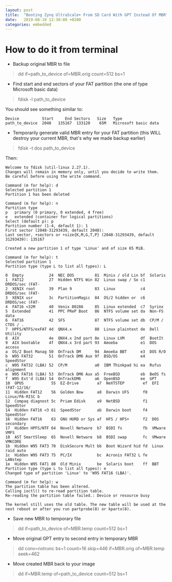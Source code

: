 ```yaml
---
layout: post
title:  "Booting Zynq UltraScale+ From SD Card With GPT Instead Of MBR"
date:   2019-08-10 12:30:00 +0200
categories: embedded
---
```

# How to do it from terminal

* Backup original MBR to file


>dd if=path_to_device of=MBR.orig count=512 bs=1

* Find start and end sectors of your FAT partition (the one of type Microsoft basic data)


>fdisk -l path_to_device

  You should see something similar to:

    Device          Start     End Sectors   Size   Type
    path_to_device  2048   135167  133120    65M   Microsoft basic data

* Temporarily generate valid MBR entry for your FAT partition (this WILL destroy your current MBR, that's why we made backup earlier)


>fdisk -t dos path_to_device
    
 Then:
    
    Welcome to fdisk (util-linux 2.27.1).
    Changes will remain in memory only, until you decide to write them.
    Be careful before using the write command.
    
    Command (m for help): d
    Selected partition 1
    Partition 1 has been deleted
    
    Command (m for help): n
    Partition type
    p   primary (0 primary, 0 extended, 4 free)
    e   extended (container for logical partitions)
    Select (default p): p
    Partition number (1-4, default 1): 1
    First sector (2048-31293439, default 2048): 
    Last sector, +sectors or +size{K,M,G,T,P} (2048-31293439, default 31293439): 135167
    
    Created a new partition 1 of type 'Linux' and of size 65 MiB.
    
    Command (m for help): t     
    Selected partition 1
    Partition type (type L to list all types): L
    
    0  Empty           24  NEC DOS         81  Minix / old Lin bf  Solaris        
    1  FAT12           27  Hidden NTFS Win 82  Linux swap / So c1  DRDOS/sec (FAT-
    2  XENIX root      39  Plan 9          83  Linux           c4  DRDOS/sec (FAT-
    3  XENIX usr       3c  PartitionMagic  84  OS/2 hidden or  c6  DRDOS/sec (FAT-
    4  FAT16 <32M      40  Venix 80286     85  Linux extended  c7  Syrinx         
    5  Extended        41  PPC PReP Boot   86  NTFS volume set da  Non-FS data    
    6  FAT16           42  SFS             87  NTFS volume set db  CP/M / CTOS / .
    7  HPFS/NTFS/exFAT 4d  QNX4.x          88  Linux plaintext de  Dell Utility   
    8  AIX             4e  QNX4.x 2nd part 8e  Linux LVM       df  BootIt         
    9  AIX bootable    4f  QNX4.x 3rd part 93  Amoeba          e1  DOS access     
    a  OS/2 Boot Manag 50  OnTrack DM      94  Amoeba BBT      e3  DOS R/O        
    b  W95 FAT32       51  OnTrack DM6 Aux 9f  BSD/OS          e4  SpeedStor      
    c  W95 FAT32 (LBA) 52  CP/M            a0  IBM Thinkpad hi ea  Rufus alignment
    e  W95 FAT16 (LBA) 53  OnTrack DM6 Aux a5  FreeBSD         eb  BeOS fs        
    f  W95 Ext'd (LBA) 54  OnTrackDM6      a6  OpenBSD         ee  GPT            
    10  OPUS            55  EZ-Drive        a7  NeXTSTEP        ef  EFI (FAT-12/16/
    11  Hidden FAT12    56  Golden Bow      a8  Darwin UFS      f0  Linux/PA-RISC b
    12  Compaq diagnost 5c  Priam Edisk     a9  NetBSD          f1  SpeedStor      
    14  Hidden FAT16 <3 61  SpeedStor       ab  Darwin boot     f4  SpeedStor      
    16  Hidden FAT16    63  GNU HURD or Sys af  HFS / HFS+      f2  DOS secondary  
    17  Hidden HPFS/NTF 64  Novell Netware  b7  BSDI fs         fb  VMware VMFS    
    18  AST SmartSleep  65  Novell Netware  b8  BSDI swap       fc  VMware VMKCORE 
    1b  Hidden W95 FAT3 70  DiskSecure Mult bb  Boot Wizard hid fd  Linux raid auto
    1c  Hidden W95 FAT3 75  PC/IX           bc  Acronis FAT32 L fe  LANstep        
    1e  Hidden W95 FAT1 80  Old Minix       be  Solaris boot    ff  BBT            
    Partition type (type L to list all types): e
    Changed type of partition 'Linux' to 'W95 FAT16 (LBA)'.
    
    Command (m for help): w
    The partition table has been altered.
    Calling ioctl() to re-read partition table.
    Re-reading the partition table failed.: Device or resource busy
    
    The kernel still uses the old table. The new table will be used at the next reboot or after you run partprobe(8) or kpartx(8).
  
* Save new MBR to temporary file


>dd if=path_to_device of=MBR.temp count=512 bs=1

* Move original GPT entry to second entry in temporary MBR


>dd conv=notrunc bs=1 count=16 skip=446 if=MBR.orig of=MBR.temp seek=462

* Move created MBR back to your image


>dd if=MBR.temp of=path_to_device count=512 bs=1

